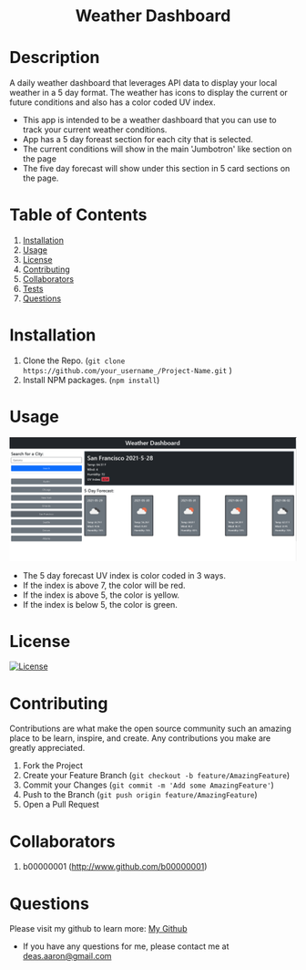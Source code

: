 <h1 align='center'>Weather Dashboard</h1>

# Description

A daily weather dashboard that leverages API data to display your local weather in a 5 day format. The weather has icons to display the current or future conditions and also has a color coded UV index.

- This app is intended to be a weather dashboard that you can use to track your current weather conditions.
- App has a 5 day foreast section for each city that is selected.
- The current conditions will show in the main 'Jumbotron' like section on the page
- The five day forecast will show under this section in 5 card sections on the page.

# Table of Contents

1. [Installation](#Installation)
2. [Usage](#Usage)
3. [License](#License)
4. [Contributing](#Contributing)
5. [Collaborators](#Collaborators)
6. [Tests](#Tests)
7. [Questions](#Questions)

# Installation

1. Clone the Repo. (`git clone https://github.com/your_username_/Project-Name.git`
   )
2. Install NPM packages. (`npm install`)

# Usage

![Here is a demo of the app running](./assets/images/pagedemo.PNG)

- The 5 day forecast UV index is color coded in 3 ways.
- If the index is above 7, the color will be red.
- If the index is above 5, the color is yellow.
- If the index is below 5, the color is green.

# License

[![License](https://img.shields.io/badge/License-Apache%202.0-blue.svg)](https://opensource.org/licenses/Apache-2.0)

# Contributing

Contributions are what make the open source community such an amazing place to be learn, inspire, and create. Any contributions you make are greatly appreciated.

1. Fork the Project
2. Create your Feature Branch (`git checkout -b feature/AmazingFeature`)
3. Commit your Changes (`git commit -m 'Add some AmazingFeature'`)
4. Push to the Branch (`git push origin feature/AmazingFeature`)
5. Open a Pull Request

# Collaborators

1.  b00000001 (http://www.github.com/b00000001)

# Questions

Please visit my github to learn more: <a href='http://github.com/b00000001'>My Github</a>

- If you have any questions for me, please contact me at deas.aaron@gmail.com
